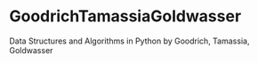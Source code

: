 GoodrichTamassiaGoldwasser
==========================

Data Structures and Algorithms in Python by Goodrich, Tamassia, Goldwasser
